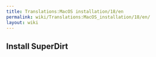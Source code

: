 ```yaml
---
title: Translations:MacOS installation/18/en
permalink: wiki/Translations:MacOS_installation/18/en/
layout: wiki
---
```


## Install SuperDirt
